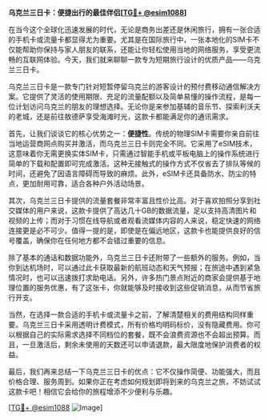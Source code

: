 **乌克兰三日卡：便捷出行的最佳伴侣[[TG💪+ @esim1088](https://t.me/s/esim1088)]**

在当今这个全球化迅速发展的时代，无论是商务出差还是休闲旅行，拥有一张合适的手机卡或流量卡都显得尤为重要。尤其是在国际旅行中，一张本地化的SIM卡不仅能帮助你保持与家人朋友的联系，还能让你轻松使用当地的网络服务，享受更流畅的互联网体验。今天，我们就来聊聊一款专为短期旅行设计的优质产品——乌克兰三日卡。

乌克兰三日卡是一款专门针对短暂停留乌克兰的游客设计的预付费移动通信解决方案。它提供了灵活的使用期限、充足的流量配额以及简单易懂的操作流程，是每一位计划访问乌克兰的朋友的理想选择。无论你是来参加基辅的音乐节、探索利沃夫的老城，还是前往敖德萨享受海滩时光，这款卡都能满足你的通讯需求。

首先，让我们谈谈它的核心优势之一：**便捷性**。传统的物理SIM卡需要你亲自前往当地运营商网点购买并激活，而乌克兰三日卡则完全不同。它采用了eSIM技术，这意味着你无需更换实体SIM卡，只需通过智能手机或平板电脑上的操作系统进行简单的下载和配置即可完成激活。这种无接触式的操作方式不仅省去了排队等候的时间，还避免了因语言障碍而导致的麻烦。此外，eSIM卡还具备防水、防尘的特点，更加耐用可靠，适合各种户外活动场景。

其次，乌克兰三日卡提供的流量套餐非常丰富且性价比高。对于喜欢拍照分享到社交媒体的用户来说，这款卡提供了高达几十GB的数据流量，足以支持高清图片和视频的上传；而对于习惯在线导航或者观看流媒体内容的人来说，稳定快速的网络连接更是必不可少。值得一提的是，即使是在偏远地区，这款卡也能提供良好的信号覆盖，确保你在任何地方都不会错过重要的信息。

除了基本的通话和数据功能外，乌克兰三日卡还附带了一些额外的服务。例如，当你到达机场时，可以通过此卡获取最新的航班动态和天气预报；在旅途中遇到紧急情况时，也可以迅速拨打求助电话。另外，许多热门景点附近的商家会提供基于地理位置的服务优惠，有了这张卡，你就能够及时接收到这些促销消息，从而节省旅行开支。

当然，在选择一款合适的手机卡或流量卡之前，了解清楚相关的费用结构同样重要。乌克兰三日卡采用透明计费模式，所有价格均明码标价，没有隐藏费用。你可以根据自己的实际需求选择不同档位的套餐，既不会浪费资源也不会超出预算。而且，一旦激活后，剩余未使用的天数还可以申请退款，最大限度地保护消费者的权益。

最后，我们再来总结一下乌克兰三日卡的优点：它不仅操作简便、功能强大，而且价格合理、服务周到。如果你正在考虑如何规划即将到来的乌克兰之旅，不妨试试这款卡吧！相信它会给你的旅程增添不少便利与乐趣。

[[TG💪+ @esim1088](https://t.me/s/esim1088) ![Image](https://i.postimg.cc/4NQfJmqS/Snipaste-2025-05-13-00-14-12.png)]